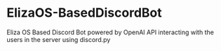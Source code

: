 # ElizaOS-BasedDiscordBot
Eliza OS Based Discord Bot powered by OpenAI API interacting with the users in the server using discord.py
